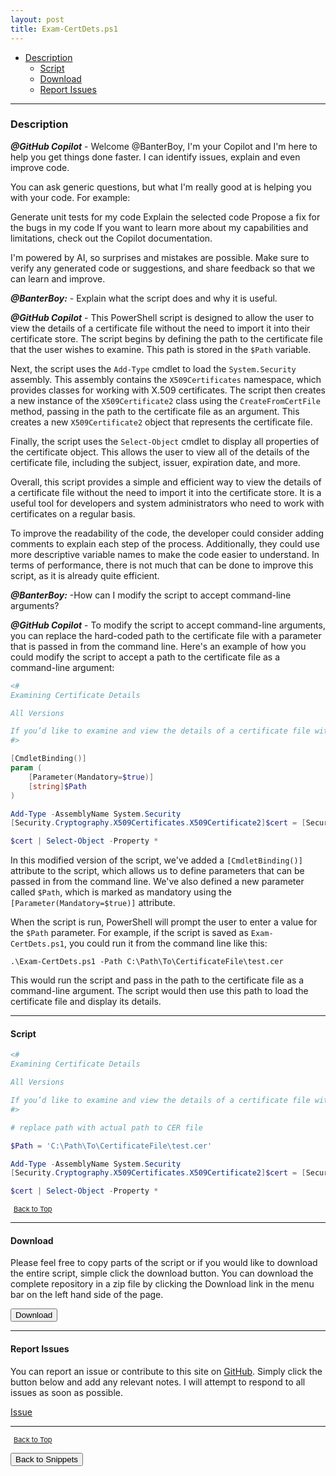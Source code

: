 ```yaml
---
layout: post
title: Exam-CertDets.ps1
---
```


- [Description](#description)
  - [Script](#script)
  - [Download](#download)
  - [Report Issues](#report-issues)

---

### Description

**_@GitHub Copilot_** - Welcome @BanterBoy, I'm your Copilot and I'm here to help you get things done faster. I can identify issues, explain and even improve code.

You can ask generic questions, but what I'm really good at is helping you with your code. For example:

Generate unit tests for my code
Explain the selected code
Propose a fix for the bugs in my code
If you want to learn more about my capabilities and limitations, check out the Copilot documentation.

I'm powered by AI, so surprises and mistakes are possible. Make sure to verify any generated code or suggestions, and share feedback so that we can learn and improve.

**_@BanterBoy:_** - Explain what the script does and why it is useful.

**_@GitHub Copilot_** - This PowerShell script is designed to allow the user to view the details of a certificate file without the need to import it into their certificate store. The script begins by defining the path to the certificate file that the user wishes to examine. This path is stored in the `$Path` variable.

Next, the script uses the `Add-Type` cmdlet to load the `System.Security` assembly. This assembly contains the `X509Certificates` namespace, which provides classes for working with X.509 certificates. The script then creates a new instance of the `X509Certificate2` class using the `CreateFromCertFile` method, passing in the path to the certificate file as an argument. This creates a new `X509Certificate2` object that represents the certificate file.

Finally, the script uses the `Select-Object` cmdlet to display all properties of the certificate object. This allows the user to view all of the details of the certificate file, including the subject, issuer, expiration date, and more.

Overall, this script provides a simple and efficient way to view the details of a certificate file without the need to import it into the certificate store. It is a useful tool for developers and system administrators who need to work with certificates on a regular basis.

To improve the readability of the code, the developer could consider adding comments to explain each step of the process. Additionally, they could use more descriptive variable names to make the code easier to understand. In terms of performance, there is not much that can be done to improve this script, as it is already quite efficient.

**_@BanterBoy:_** -How can I modify the script to accept command-line arguments?

**_@GitHub Copilot_** - To modify the script to accept command-line arguments, you can replace the hard-coded path to the certificate file with a parameter that is passed in from the command line. Here's an example of how you could modify the script to accept a path to the certificate file as a command-line argument:

```powershell
<#
Examining Certificate Details

All Versions

If you’d like to examine and view the details of a certificate file without the need to import it into your certificate store, here is a simple example:
#>

[CmdletBinding()]
param (
    [Parameter(Mandatory=$true)]
    [string]$Path
)

Add-Type -AssemblyName System.Security
[Security.Cryptography.X509Certificates.X509Certificate2]$cert = [Security.Cryptography.X509Certificates.X509Certificate2]::CreateFromCertFile($Path)

$cert | Select-Object -Property *
```

In this modified version of the script, we've added a `[CmdletBinding()]` attribute to the script, which allows us to define parameters that can be passed in from the command line. We've also defined a new parameter called `$Path`, which is marked as mandatory using the `[Parameter(Mandatory=$true)]` attribute.

When the script is run, PowerShell will prompt the user to enter a value for the `$Path` parameter. For example, if the script is saved as `Exam-CertDets.ps1`, you could run it from the command line like this:

```
.\Exam-CertDets.ps1 -Path C:\Path\To\CertificateFile\test.cer
```

This would run the script and pass in the path to the certificate file as a command-line argument. The script would then use this path to load the certificate file and display its details.

---

#### Script

```powershell
<#
Examining Certificate Details

All Versions

If you’d like to examine and view the details of a certificate file without the need to import it into your certificate store, here is a simple example:
#>

# replace path with actual path to CER file

$Path = 'C:\Path\To\CertificateFile\test.cer'

Add-Type -AssemblyName System.Security
[Security.Cryptography.X509Certificates.X509Certificate2]$cert = [Security.Cryptography.X509Certificates.X509Certificate2]::CreateFromCertFile($Path)

$cert | Select-Object -Property *
```

<span style="font-size:11px;"><a href="#"><i class="fas fa-caret-up" aria-hidden="true" style="color: white; margin-right:5px;"></i>Back to Top</a></span>

---

#### Download

Please feel free to copy parts of the script or if you would like to download the entire script, simple click the download button. You can download the complete repository in a zip file by clicking the Download link in the menu bar on the left hand side of the page.

<button class="btn" type="submit" onclick="window.open('/PowerShell/snippets/Exam-CertDets.ps1')">
    <i class="fa fa-cloud-download-alt">
    </i>
        Download
</button>

---

#### Report Issues

You can report an issue or contribute to this site on <a href="https://github.com/BanterBoy/scripts-blog/issues">GitHub</a>. Simply click the button below and add any relevant notes. I will attempt to respond to all issues as soon as possible.

<!-- Place this tag where you want the button to render. -->

<a class="github-button" href="https://github.com/BanterBoy/scripts-blog/issues/new?title=Exam-CertDets.ps1&body=There is a problem with this function. Please find details below." data-show-count="true" aria-label="Issue BanterBoy/scripts-blog on GitHub">Issue</a>

---

<span style="font-size:11px;"><a href="#"><i class="fas fa-caret-up" aria-hidden="true" style="color: white; margin-right:5px;"></i>Back to Top</a></span>

<a href="/menu/_pages/snippets.html">
    <button class="btn">
        <i class='fas fa-reply'>
        </i>
            Back to Snippets
    </button>
</a>

[1]: http://ecotrust-canada.github.io/markdown-toc
[2]: https://github.com/googlearchive/code-prettify

